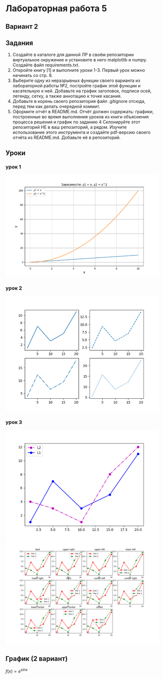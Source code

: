 # Лабораторная работа 5

## Вариант 2
## Задания
1) Создайте в каталоге для данной ЛР в своём репозитории виртуальное окружение и установите в него matplotlib и numpy. Создайте файл requirements.txt.
2) Откройте книгу [1] и выполните уроки 1-3. Первый урок можно начинать со стр. 8.
3) Выберите одну из неразрывных функции своего варианта из лабораторной работы №2, постройте график этой функции и касательную к ней. Добавьте на график заголовок, подписи осей, легенду, сетку, а также аннотацию к точке касания.
4) Добавьте в корень своего репозитория файл .gitignore отсюда, перед тем как делать очередной коммит.
5) Оформите отчёт в README.md. Отчёт должен содержать:
графики, построенные во время выполнения уроков из книги
объяснения процесса решения и график по заданию 4
Склонируйте этот репозиторий НЕ в ваш репозиторий, а рядом. Изучите использование этого инструмента и создайте pdf-версию своего отчёта из README.md. Добавьте её в репозиторий.
## Уроки
### урок 1
![screenshots](screeens/Figure_5_1.png)
### урок 2
![screenshots](screeens/Figure_5_2.png)
### урок 3
![screenshots](screeens/Figure_5_3_1.png)
![screenshots](screeens/Figure_5_3_2.png)
## График (2 вариант)
$f(x)=e^{sinx}$
